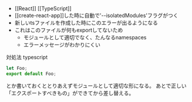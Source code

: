 
- [[React]] [[TypeScript]]
- [[create-react-app]]した時に自動で'--isolatedModules'フラグがつく
- 新しいtsファイルを作成した時にこのエラーが出るようになる
- これはこのファイルが何もexportしてないため
    - モジュールとして適切でなく、たんなるnamespaces
    - エラーメッセージがわかりにくい

対処法
typescript

```typescript
let Foo;
export default Foo;
```

とか書いておくととりあえずモジュールとして適切な形になる。
あとで正しい「エクスポートすべきもの」ができてから差し替える。
